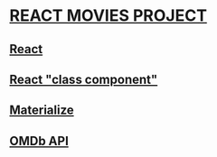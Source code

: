 # **[REACT MOVIES PROJECT](https://muteki-Ronin.github.io/react-movies-project)**

## **[React](https://ru.reactjs.org/)**

## **[React "class component"](https://ru.reactjs.org/docs/components-and-props.html)**

## **[Materialize](https://materializecss.com/)**

## **[OMDb API](https://www.omdbapi.com/)**
